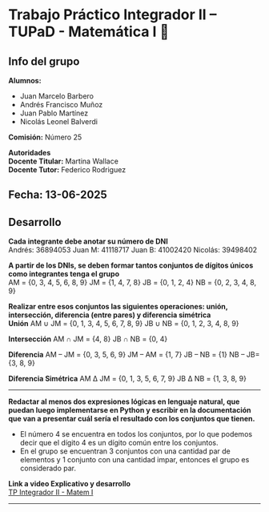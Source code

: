 # Trabajo Práctico Integrador II – TUPaD - Matemática I 📑

## Info del grupo

**Alumnos:**
- Juan Marcelo Barbero
- Andrés Francisco Muñoz
- Juan Pablo Martínez
- Nicolás Leonel Balverdi

**Comisión:**
Número 25

**Autoridades** <br>
**Docente Titular:** Martina Wallace <br>
**Docente Tutor:** Federico Rodriguez<br>

**Fecha:** 13-06-2025
---

## Desarrollo

**Cada integrante debe anotar su número de DNI** <br>
Andrés: 36894053
Juan M: 41118717
Juan B: 41002420
Nicolás: 39498402


**A partir de los DNIs, se deben formar tantos conjuntos de dígitos únicos como integrantes tenga el grupo** <br>
AM = {0, 3, 4, 5, 6, 8, 9}
JM = {1, 4, 7, 8}
JB = {0, 1, 2, 4} 
NB = {0, 2, 3, 4, 8, 9}


**Realizar entre esos conjuntos las siguientes operaciones: unión, intersección, diferencia (entre pares) y diferencia simétrica** <br>
**Unión**
AM ∪ JM = {0, 1, 3, 4, 5, 6, 7, 8, 9}
JB ∪ NB = {0, 1, 2, 3, 4, 8, 9}

**Intersección**
AM ∩ JM = {4, 8}
JB ∩ NB = {0, 4}

**Diferencia**
AM – JM = {0, 3, 5, 6, 9}
JM – AM = {1, 7}
JB – NB = {1}
NB – JB= {3, 8, 9}

**Diferencia Simétrica**
AM Δ JM = {0, 1, 3, 5, 6, 7, 9}
JB Δ NB = {1, 3, 8, 9}

---

**Redactar al menos dos expresiones lógicas en lenguaje natural, que puedan luego implementarse en Python y escribir en la documentación que van a presentar cuál sería el resultado con los conjuntos que tienen.**
- El número 4 se encuentra en todos los conjuntos, por lo que podemos decir que el dígito 4 es un dígito común entre los conjuntos.
- En el grupo se encuentran 3 conjuntos con una cantidad par de elementos y 1 conjunto con una cantidad impar, entonces el grupo es considerado par.



**Link a video Explicativo y desarrollo** <br>
[TP Integrador II - Matem I](https://youtu.be/zLiPOTEOHfo)


---
